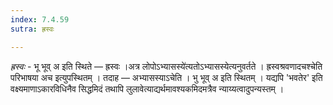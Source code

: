 ```yaml
---
index: 7.4.59
sutra: ह्रस्वः

---
```

_ह्रस्वः_ - भू भूव् अ इति स्थिते — ह्रस्वः ।अत्र लोपोऽभ्यासस्ये॑त्यतोऽभ्यासस्येत्यनुवर्तते । ह्रस्वश्रवणादचश्चेति परिभाषया अच इत्युपस्थितम् । तदाह —  अभ्यासस्याऽचेति । भु भूव् अ इति स्थितम् । यद्यपि 'भवतेर' इति वक्ष्यमाणाऽकारविधिनैव सिद्धमिदं तथापि लुलावेत्याद्यर्थमावश्यकमिदमत्रैव न्याय्यत्वादुपन्यस्तम् । 